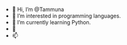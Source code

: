 - 👋 Hi, I’m @Tammuna
- 👀 I’m interested in programming languages.
- 🌱 I’m currently learning Python.
- 💞️ 
- 📫 

<!---
Tammuna/Tammuna is a ✨ special ✨ repository because its `README.md` (this file) appears on your GitHub profile.
You can click the Preview link to take a look at your changes.
--->
